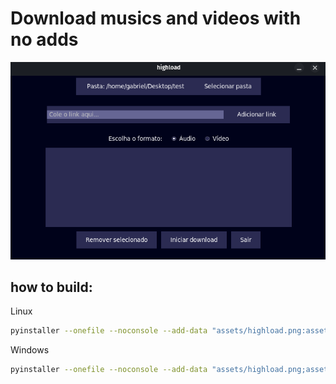 # Download musics and videos with no adds

![alt text](assets/image.png)

## how to build:

Linux
```bash
pyinstaller --onefile --noconsole --add-data "assets/highload.png:assets" view/main.py
```

Windows
```bash
pyinstaller --onefile --noconsole --add-data "assets/highload.png;assets" view/main.py
```